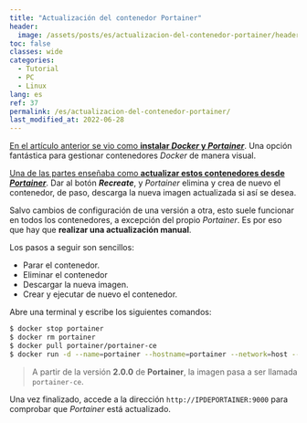 ```yaml
---
title: "Actualización del contenedor Portainer"
header:
  image: /assets/posts/es/actualizacion-del-contenedor-portainer/header.png
toc: false
classes: wide
categories:
  - Tutorial
  - PC
  - Linux
lang: es
ref: 37
permalink: /es/actualizacion-del-contenedor-portainer/
last_modified_at: 2022-06-28
---
```


[En el artículo anterior se vio como **instalar *Docker* y *Portainer***](https://www.danielmartingonzalez.com/es/docker-y-portainer-en-debian). Una opción fantástica para gestionar contenedores *Docker* de manera visual.

[Una de las partes enseñaba como **actualizar estos contenedores desde *Portainer***](https://www.danielmartingonzalez.com/es/docker-y-portainer-en-debian/#bonus-2-mant%C3%A9n-actualizados-tus-contenedores). Dar al botón ***Recreate***, y *Portainer* elimina y crea de nuevo el contenedor, de paso, descarga la nueva imagen actualizada si así se desea.

Salvo cambios de configuración de una versión a otra, esto suele funcionar en todos los contenedores, a excepción del propio *Portainer*. Es por eso que hay que **realizar una actualización manual**.

Los pasos a seguir son sencillos:

- Parar el contenedor.
- Eliminar el contenedor
- Descargar la nueva imagen.
- Crear y ejecutar de nuevo el contenedor.

Abre una terminal y escribe los siguientes comandos:

```bash
$ docker stop portainer
$ docker rm portainer
$ docker pull portainer/portainer-ce
$ docker run -d --name=portainer --hostname=portainer --network=host --restart=always -v /var/run/docker.sock:/var/run/docker.sock -v portainer_data:/data -e TZ='Europe/Madrid' portainer/portainer-ce
```

> A partir de la versión **2.0.0** de **Portainer**, la imagen pasa a ser llamada `portainer-ce`.

Una vez finalizado, accede a la dirección `http://IPDEPORTAINER:9000` para comprobar que *Portainer* está actualizado.
